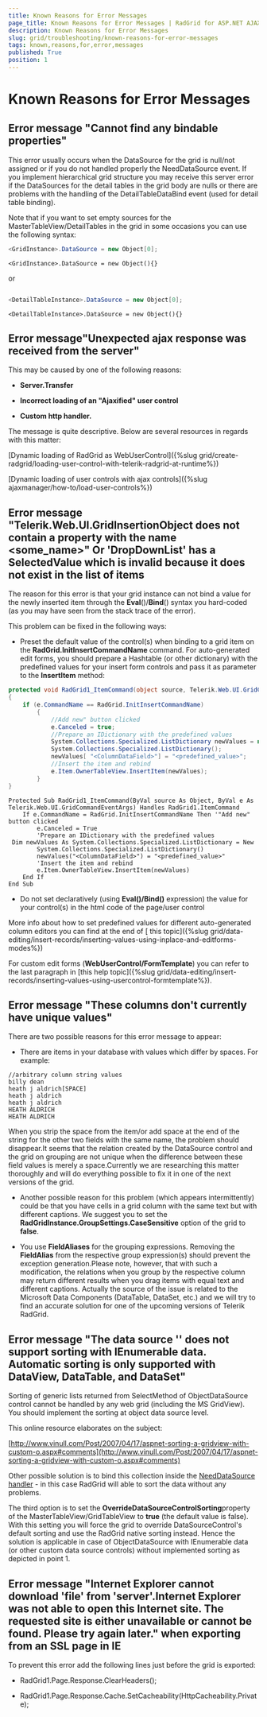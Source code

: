 ```yaml
---
title: Known Reasons for Error Messages
page_title: Known Reasons for Error Messages | RadGrid for ASP.NET AJAX Documentation
description: Known Reasons for Error Messages
slug: grid/troubleshooting/known-reasons-for-error-messages
tags: known,reasons,for,error,messages
published: True
position: 1
---
```


# Known Reasons for Error Messages



## Error message "Cannot find any bindable properties"

This error usually occurs when the DataSource for the grid is null/not assigned or if you do not handled properly the NeedDataSource event. If you implement hierarchical grid structure you may receive this server error if the DataSources for the detail tables in the grid body are nulls or there are problems with the handling of the DetailTableDataBind event (used for detail table binding).

Note that if you want to set empty sources for the MasterTableView/DetailTables in the grid in some occasions you can use the following syntax:



````C#
<GridInstance>.DataSource = new Object[0];  
````
````VB	     
<GridInstance>.DataSource = new Object(){}		
````

or


````C#

<DetailTableInstance>.DataSource = new Object[0];          
````
````VB
<DetailTableInstance>.DataSource = new Object(){}				
````


## Error message"Unexpected ajax response was received from the server"

This may be caused by one of the following reasons:

* **Server.Transfer**

* **Incorrect loading of an "Ajaxified" user control**

* **Custom http handler.**

The message is quite descriptive. Below are several resources in regards with this matter:

[Dynamic loading of RadGrid as WebUserControl]({%slug grid/create-radgrid/loading-user-control-with-telerik-radgrid-at-runtime%})

[Dynamic loading of user controls with ajax controls]({%slug ajaxmanager/how-to/load-user-controls%})

## Error message "Telerik.Web.UI.GridInsertionObject does not contain a property with the name <some_name>" Or 'DropDownList' has a SelectedValue which is invalid because it does not exist in the list of items

The reason for this error is that your grid instance can not bind a value for the newly inserted item through the **Eval**()/**Bind**() syntax you hard-coded (as you may have seen from the stack trace of the error).

This problem can be fixed in the following ways:

* Preset the default value of the control(s) when binding to a grid item on the **RadGrid.InitInsertCommandName** command. For auto-generated edit forms, you should prepare a Hashtable (or other dictionary) with the predefined values for your insert form controls and pass it as parameter to the **InsertItem** method:



````C#
protected void RadGrid1_ItemCommand(object source, Telerik.Web.UI.GridCommandEventArgs e)
{
    if (e.CommandName == RadGrid.InitInsertCommandName)
        {
            //Add new" button clicked
            e.Canceled = true;
            //Prepare an IDictionary with the predefined values
            System.Collections.Specialized.ListDictionary newValues = new
            System.Collections.Specialized.ListDictionary();
            newValues[ "<ColumnDataField>"] = "<predefined_value>";
            //Insert the item and rebind
            e.Item.OwnerTableView.InsertItem(newValues);
        }
}          
````
````VB
Protected Sub RadGrid1_ItemCommand(ByVal source As Object, ByVal e As Telerik.Web.UI.GridCommandEventArgs) Handles RadGrid1.ItemCommand
    If e.CommandName = RadGrid.InitInsertCommandName Then '"Add new" button clicked
        e.Canceled = True
        'Prepare an IDictionary with the predefined values
 Dim newValues As System.Collections.Specialized.ListDictionary = New
        System.Collections.Specialized.ListDictionary()
        newValues("<ColumnDataField>") = "<predefined_value>"
        'Insert the item and rebind
        e.Item.OwnerTableView.InsertItem(newValues)
    End If
End Sub
````


* Do not set declaratively (using **Eval()/Bind()** expression) the value for your control(s) in the html code of the page/user control

More info about how to set predefined values for different auto-generated column editors you can find at the end of [ this topic]({%slug grid/data-editing/insert-records/inserting-values-using-inplace-and-editforms-modes%})

For custom edit forms (**WebUserControl/FormTemplate**) you can refer to the  last paragraph  in [this help topic]({%slug grid/data-editing/insert-records/inserting-values-using-usercontrol-formtemplate%}).

## Error message "These columns don't currently have unique values"

There are two possible reasons for this error message to appear:

* There are items in your database with values which differ by spaces. For example:

````ASP.NET
//arbitrary column string values
billy dean
heath j aldrich[SPACE]
heath j aldrich
heath j aldrich
HEATH ALDRICH
HEATH ALDRICH
````

When you strip the space from the item/or add space at the end of the string for the other two fields with the same name, the problem should disappear.It seems that the relation created by the DataSource control and the grid on grouping are not unique when the difference between these field values is merely a space.Currently we are researching this matter thoroughly and will do everything possible to fix it in one of the next versions of the grid.

* Another possible reason for this problem (which appears intermittently) could be that you have cells in a grid column with the same text but with different captions. We suggest you to set the **RadGridInstance.GroupSettings.CaseSensitive** option of the grid to **false**.

* You use **FieldAliases** for the grouping expressions. Removing the **FieldAlias** from the respective group expression(s) should prevent the exception generation.Please note, however, that with such a modification, the relations when you group by the respective column may return different results when you drag items with equal text and different captions. Actually the source of the issue is related to the Microsoft Data Components (DataTable, DataSet, etc.) and we will try to find an accurate solution for one of the upcoming versions of Telerik RadGrid.

## Error message "The data source '<dataSourceName>' does not support sorting with IEnumerable data. Automatic sorting is only supported with DataView, DataTable, and DataSet"

Sorting of generic lists returned from SelectMethod of ObjectDataSource control cannot be handled by any web grid (including the MS GridView). You should implement the sorting at object data source level.

This online resource elaborates on the subject:

[http://www.vinull.com/Post/2007/04/17/aspnet-sorting-a-gridview-with-custom-o.aspx#comments](http://www.vinull.com/Post/2007/04/17/aspnet-sorting-a-gridview-with-custom-o.aspx#comments)

Other possible solution is to bind this collection inside the [NeedDataSource handler](https://demos.telerik.com/aspnet-ajax/Grid/Examples/Programming/NeedDataSource/DefaultCS.aspx) - in this case RadGrid will able to sort the data without any problems.

The third option is to set the **OverrideDataSourceControlSorting**property of the MasterTableView/GridTableView to **true** (the default value is false). With this setting you will force the grid to override DataSourceControl's default sorting and use the RadGrid native sorting instead. Hence the solution is applicable in case of ObjectDataSource with IEnumerable data (or other custom data source controls) without implemented sorting as depicted in point 1.

## Error message "Internet Explorer cannot download 'file' from 'server'.Internet Explorer was not able to open this Internet site. The requested site is either unavailable or cannot be found. Please try again later." when exporting from an SSL page in IE

To prevent this error add the following lines just before the grid is exported:

* RadGrid1.Page.Response.ClearHeaders();

* RadGrid1.Page.Response.Cache.SetCacheability(HttpCacheability.Private);
